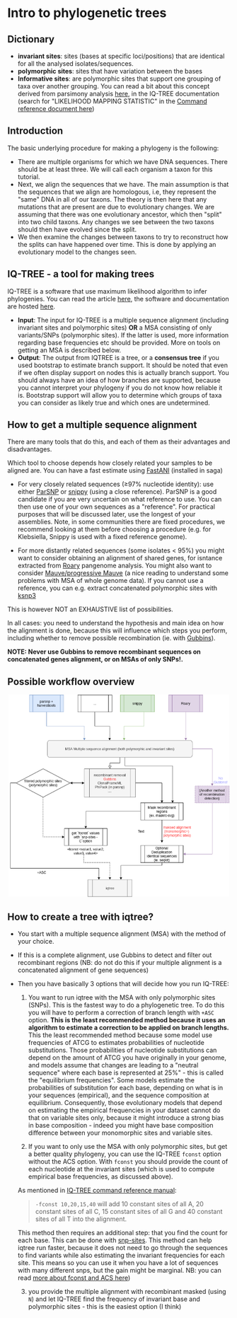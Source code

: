 # Intro to phylogenetic trees

## Dictionary

- **invariant sites**: sites (bases at specific loci/positions) that are
  identical for all the analysed isolates/sequences.
- **polymorphic sites**: sites that have variation between the bases
- **Informative sites**: are polymorphic sites that support one grouping of
  taxa over another grouping.  You can read a bit about this concept derived
  from parsimony analysis [here](https://www.mun.ca/biology/scarr/2900_Parsimony_Analysis.htm), in the IQ-TREE documentation (search for
  "LIKELIHOOD MAPPING STATISTIC" in the [Command reference document
  here](http://www.iqtree.org/doc/Command-Reference))

## Introduction

The basic underlying procedure for making a phylogeny is the following:
- There are multiple organisms for which we have DNA sequences. There should be
  at least three. We will call each organism a taxon for this tutorial.
- Next, we align the sequences that we have. The main assumption is that the
  sequences that we align are homologous, i.e, they represent the "same" DNA in
  all of our taxons. The theory is then here that any mutations that are present
  are due to evolutionary changes. We are assuming that there was one
  evolutionary ancestor, which then "split" into two child taxons. Any changes
  we see between the two taxons should then have evolved since the split.
- We then examine the changes between taxons to try to reconstruct how the
  splits can have happened over time. This is done by applying an evolutionary
  model to the changes seen.

## IQ-TREE - a tool for making trees

IQ-TREE is a software that use maximum likelihood algorithm to infer
phylogenies. You can read the article
[here](https://academic.oup.com/mbe/article/32/1/268/2925592), the software and
documentation are hosted [here](http://www.iqtree.org/).

- **Input**: The input for IQ-TREE is a multiple sequence alignment (including
  invariant sites and polymorphic sites) **OR** a MSA consisting of only
  variants/SNPs (polymorphic sites). If the latter is used, more information
  regarding base frequencies etc should be provided. More on tools on getting
  an MSA is described below.
- **Output**: The output from IQTREE is a tree, or a **consensus tree** if you
  used bootstrap to estimate branch support. It should be noted that even if we
  often display support on nodes this is actually branch support. You should
  always have an idea of how branches are supported, because you cannot
  interpret your phylogeny if you do not know how reliable it is. Bootstrap
  support will allow you to determine which groups of taxa you can consider as
  likely true and which ones are undetermined.

## How to get a multiple sequence alignment

There are many tools that do this, and each of them as their advantages and
disadvantages.

Which tool to choose depends how closely related your samples to be
aligned are. You can have a fast estimate using
[FastANI](https://github.com/ParBLiSS/FastANI) (installed in saga)

- For very closely related sequences (≥97% nucleotide identity): use either
  [ParSNP](https://genomebiology.biomedcentral.com/articles/10.1186/s13059-014-0524-x)
  or [snippy](https://github.com/tseemann/snippy) (using a close reference).
  ParSNP is a good candidate if you are very uncertain on what reference to use.
  You can then use one of your own sequences as a "reference". For practical
  purposes that will be discussed later, use the longest of your assemblies.
  Note, in some communities there are fixed procedures, we recommend looking
  at them before choosing a procedure (e.g. for Klebsiella, Snippy is used with
  a fixed reference genome).

- For more distantly related sequences (some isolates < 95%)  you might want
  to consider obtaining an alignment of shared genes, for isntance extracted from
  [Roary](https://sanger-pathogens.github.io/Roary/) pangenome analysis. You
  might also want to consider [Mauve/progressive
  Mauve](https://genome.cshlp.org/content/14/7/1394) (a nice reading to
  understand some problems with MSA of whole genome data). If you cannot use a
  reference, you can e.g. extract concatenated polymorphic sites with
  [ksnp3](https://academic.oup.com/bioinformatics/article/31/17/2877/183216)

This is however NOT an EXHAUSTIVE list of possibilities.

In all cases: you need to understand the hypothesis and main idea on how the
alignment is done, because this will influence which steps you perform,
including whether to remove possible recombination (ie. with
[Gubbins](https://academic.oup.com/nar/article/43/3/e15/2410982)).

**NOTE: Never use Gubbins to remove recombinant sequences on concatenated genes alignment, or on MSAs of only SNPs!.**

## Possible workflow overview

<center> <img src="./img/iqtree_workflow.png" width= 500 hight = 500 />
</center>

## How to create a tree with iqtree?

- You start with a multiple sequence alignment (MSA) with the method of your
  choice.
- If this is a complete alignment, use Gubbins to detect and filter out
  recombinant regions (NB: do not do this if your multiple alignment is a
  concatenated alignment of gene sequences)
- Then you have basically 3 options that will decide how you run IQ-TREE:
    1. You want to run iqtree with the MSA with only polymorphic sites (SNPs).
    This is the fastest way to do a phylogenetic tree. To do this you will have to perform a correction of branch length with `+ASC`  option. **This is the least recommended method because it uses an algorithm  to estimate a correction to be applied on branch lengths.** This the least recommended method because some model use frequencies of ATCG to estimates probabilities of nucleotide substitutions. Those probabilities of nucleotide substitutions can depend on the amount of ATCG you have originally in your genome, and models assume that changes are leading to a "neutral sequence" where each base is represented at 25%" - this is called the "equilibrium frequencies". Some models estimate the probabilities of substitution for each base, depending on what is in your sequences (empirical), and the sequence composition at equilibrium. Consequently, those evolutionary models that depend on estimating the empirical frequencies in your dataset cannot do that on variable sites only, because it might introduce a strong bias in base composition - indeed you might have base composition difference between your monomorphic sites and variable sites.

    2. If you want to only use the MSA with only polymorphic sites, but get a
    better quality phylogeny, you can use the IQ-TREE `fconst` option without
    the ACS option. With `fconst` you should provide the count of each
    nucleotide at the invariant sites (which is used to compute empirical base frequencies, as discussed above).

    As mentioned in [IQ-TREE command reference manual](http://www.iqtree.org/doc/Command-Reference):

    > `-fconst 10,20,15,40` will add 10 constant sites of all A, 20 constant
    > sites of all C, 15 constant sites of all G and 40 constant sites of all T
    > into the alignment.

    This method then requires an additional step: that you find the count for
    each base. This can be done with
    [snp-sites](https://github.com/sanger-pathogens/snp-sites). This method can
    help iqtree run faster, because it does not need to go through the
    sequences to find variants while also estimating the invariant frequencies for
    each site. This means so you can use it when you have a lot of sequences with
    many different snps, but the gain might be marginal. NB: you can read [more
    about fconst and ACS here](https://bitsandbugs.org/2019/11/06/two-easy-ways-to-run-iq-tree-with-the-correct-number-of-constant-sites/))

    3. you provide the multiple alignment with recombinant masked (using `N`)
    and let IQ-TREE find the frequency of invariant base and polymorphic sites -
    this is the easiest option (I think)
